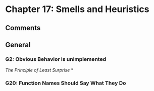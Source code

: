 # Chapter 17: Smells and Heuristics
## Comments
## General
### G2: Obvious Behavior is unimplemented
*The Principle of Least Surprise*
*
### G20: Function Names Should Say What They Do
